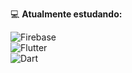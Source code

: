 💻 <b>Atualmente estudando:</b>

![Firebase](https://img.shields.io/badge/firebase-%23039BE5.svg?style=plastic&logo=firebase)
<br>
![Flutter](https://img.shields.io/badge/Flutter-%2302569B.svg?style=plastic&logo=Flutter&logoColor=white)  
![Dart](https://img.shields.io/badge/dart-%230175C2.svg?style=?style=plastic&logo=dart&logoColor=white)
